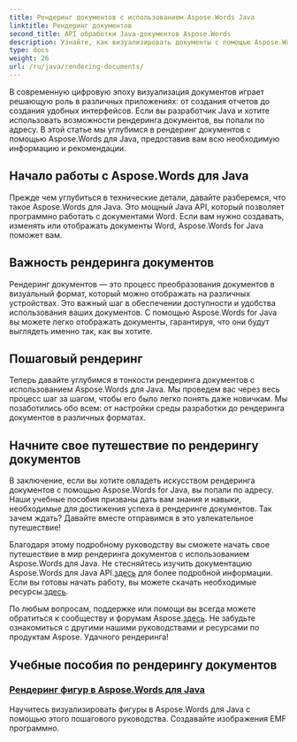 ```yaml
---
title: Рендеринг документов с использованием Aspose.Words Java
linktitle: Рендеринг документов
second_title: API обработки Java-документов Aspose.Words
description: Узнайте, как визуализировать документы с помощью Aspose.Words для Java, в этом подробном руководстве. Получите пошаговые инструкции, советы и примеры для эффективного рендеринга документов.
type: docs
weight: 26
url: /ru/java/rendering-documents/
---
```


В современную цифровую эпоху визуализация документов играет решающую роль в различных приложениях: от создания отчетов до создания удобных интерфейсов. Если вы разработчик Java и хотите использовать возможности рендеринга документов, вы попали по адресу. В этой статье мы углубимся в рендеринг документов с помощью Aspose.Words для Java, предоставив вам всю необходимую информацию и рекомендации.

## Начало работы с Aspose.Words для Java

Прежде чем углубиться в технические детали, давайте разберемся, что такое Aspose.Words для Java. Это мощный Java API, который позволяет программно работать с документами Word. Если вам нужно создавать, изменять или отображать документы Word, Aspose.Words for Java поможет вам.

## Важность рендеринга документов

Рендеринг документов — это процесс преобразования документов в визуальный формат, который можно отображать на различных устройствах. Это важный шаг в обеспечении доступности и удобства использования ваших документов. С помощью Aspose.Words for Java вы можете легко отображать документы, гарантируя, что они будут выглядеть именно так, как вы хотите.

## Пошаговый рендеринг

Теперь давайте углубимся в тонкости рендеринга документов с использованием Aspose.Words для Java. Мы проведем вас через весь процесс шаг за шагом, чтобы его было легко понять даже новичкам. Мы позаботились обо всем: от настройки среды разработки до рендеринга документов в различных форматах.

## Начните свое путешествие по рендерингу документов

В заключение, если вы хотите овладеть искусством рендеринга документов с помощью Aspose.Words for Java, вы попали по адресу. Наши учебные пособия призваны дать вам знания и навыки, необходимые для достижения успеха в рендеринге документов. Так зачем ждать? Давайте вместе отправимся в это увлекательное путешествие!

 Благодаря этому подробному руководству вы сможете начать свое путешествие в мир рендеринга документов с использованием Aspose.Words для Java. Не стесняйтесь изучить документацию Aspose.Words для Java API.[здесь](https://reference.aspose.com/words/java/) для более подробной информации. Если вы готовы начать работу, вы можете скачать необходимые ресурсы.[здесь](https://releases.aspose.com/words/java/).

 По любым вопросам, поддержке или помощи вы всегда можете обратиться к сообществу и форумам Aspose.[здесь](https://forum.aspose.com/). Не забудьте ознакомиться с другими нашими руководствами и ресурсами по продуктам Aspose. Удачного рендеринга!

## Учебные пособия по рендерингу документов
### [Рендеринг фигур в Aspose.Words для Java](./rendering-shapes/)
Научитесь визуализировать фигуры в Aspose.Words для Java с помощью этого пошагового руководства. Создавайте изображения EMF программно.